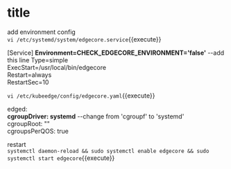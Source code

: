 # title

add environment config  
`vi /etc/systemd/system/edgecore.service`{{execute}}  

[Service]
**Environment=CHECK_EDGECORE_ENVIRONMENT='false'**  --add this line 
Type=simple  
ExecStart=/usr/local/bin/edgecore  
Restart=always  
RestartSec=10  


`vi /etc/kubeedge/config/edgecore.yaml`{{execute}}

edged:  
    **cgroupDriver: systemd**  --change from 'cgroupf' to 'systemd'  
    cgroupRoot: ""  
    cgroupsPerQOS: true  

restart  
`systemctl daemon-reload && sudo systemctl enable edgecore && sudo systemctl start edgecore`{{execute}}
